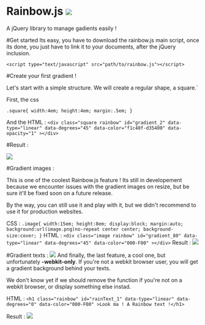 Rainbow.js ![](http://img.shields.io/badge/Version-0.0.2-brightgreen.svg)
==========

A jQuery library to manage gadients easily ! 

#Get started
Its easy, you have to download the rainbow.js main script, once its done, you just have to link it to your documents, after the jQuery inclusion.

`<script type="text/javascript" src="path/to/rainbow.js"></script>`

#Create your first gradient !

Let's start with a simple structure. We will create a regular shape, a square.`

First, the css

`.square{ width:4em; height:4em; margin:.5em; }`

And the HTML : 
`<div class="square rainbow" id="gradient_2" data-type="linear" data-degrees="45" data-color="f1c40f-d35400" data-opacity="1" ></div>`

#Result : 

![](http://puu.sh/6ZyjF.png)


#Gradient images : 

This is one of the coolest Rainbow.js feature ! Its still in developement because we encounter issues with the gradient images on resize, but be sure it'll be fixed soon on a future release. 

By the way, you can still use it and play with it, but we didn't recommend to use it for production websites. 

CSS :
`.image{ width:15em; height:8em; display:block; margin:auto; background:url(image.png)no-repeat center center; background-size:cover; }`
HTML : 
`<div class="image rainbow" id="gradient_80" data-type="linear" data-degrees="45" data-color="000-F00" ></div>`
Result : 
![](http://puu.sh/6ZyEw.png)

#Gradient texts : 
![](http://img.shields.io/badge/--Webkit---ONLY-red.svg)
And finally, the last feature, a cool one, but unfortunately **-webkit-only**. 
If you're not a webkit browser user, you will get a gradient background behind your texts. 

We don't know yet if we should remove the function if you're not on a webkit browser, or display something else instad. 

HTML : 
`<h1 class="rainbow" id="rainText_1" data-type="linear" data-degrees="0" data-color="000-F00" >Look ma ! A Rainbow text !</h1>`

Result : 
![](http://puu.sh/6ZyMM.png)

